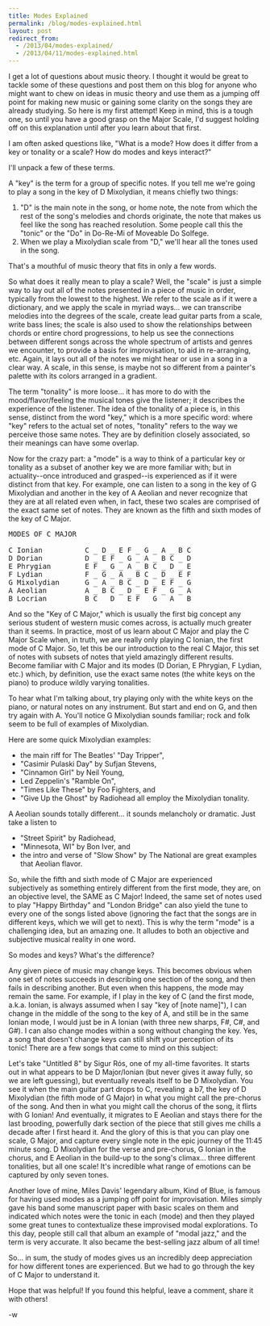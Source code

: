 ```yaml
---
title: Modes Explained
permalink: /blog/modes-explained.html
layout: post
redirect_from:
  - /2013/04/modes-explained/
  - /2013/04/11/modes-explained.html
---
```


I get a lot of questions about music theory. I thought it would be great to tackle some of these questions and post them on this blog for anyone who might want to chew on ideas in music theory and use them as a jumping off point for making new music or gaining some clarity on the songs they are already studying. So here is my first attempt! Keep in mind, this is a tough one, so until you have a good grasp on the Major Scale, I'd suggest holding off on this explanation until after you learn about that first.

I am often asked questions like, "What is a mode? How does it differ from a key or tonality or a scale? How do modes and keys interact?"

I'll unpack a few of these terms.

A "key" is the term for a group of specific notes. If you tell me we're going to play a song in the key of D Mixolydian, it means chiefly two things:

1. "D" is the main note in the song, or home note, the note from which the rest of the song's melodies and chords originate, the note that makes us feel like the song has reached resolution. Some people call this the "tonic" or the "Do" in Do-Re-Mi of Moveable Do Solfege.
2. When we play a Mixolydian scale from "D," we'll hear all the tones used in the song.

That's a mouthful of music theory that fits in only a few words.

So what does it really mean to play a scale? Well, the "scale" is just a simple way to lay out all of the notes presented in a piece of music in order, typically from the lowest to the highest. We refer to the scale as if it were a dictionary, and we apply the scale in myriad ways... we can transcribe melodies into the degrees of the scale, create lead guitar parts from a scale, write bass lines; the scale is also used to show the relationships between chords or entire chord progressions, to help us see the connections between different songs across the whole spectrum of artists and genres we encounter, to provide a basis for improvisation, to aid in re-arranging, etc. Again, it lays out all of the notes we might hear or use in a song in a clear way. A scale, in this sense, is maybe not so different from a painter's palette with its colors arranged in a gradient.

The term "tonality" is more loose... it has more to do with the mood/flavor/feeling the musical tones give the listener; it describes the experience of the listener. The idea of the tonality of a piece is, in this sense, distinct from the word "key," which is a more specific word: where "key" refers to the actual set of notes, "tonality" refers to the way we perceive those same notes. They are by definition closely associated, so their meanings can have some overlap.

Now for the crazy part: a "mode" is a way to think of a particular key or tonality as a subset of another key we are more familiar with; but in actuality--once introduced and grasped--is experienced as if it were distinct from that key. For example, one can listen to a song in the key of G Mixolydian and another in the key of A Aeolian and never recognize that they are at all related even when, in fact, these two scales are comprised of the exact same set of notes. They are known as the fifth and sixth modes of the key of C Major.

<pre>
MODES OF C MAJOR

C Ionian          C _ D _ E F _ G _ A _ B C
D Dorian          D _ E F _ G _ A _ B C _ D
E Phrygian        E F _ G _ A _ B C _ D _ E
F Lydian          F _ G _ A _ B C _ D _ E F
G Mixolydian      G _ A _ B C _ D _ E F _ G
A Aeolian         A _ B C _ D _ E F _ G _ A
B Locrian         B C _ D _ E F _ G _ A _ B
</pre>

And so the "Key of C Major," which is usually the first big concept any serious student of western music comes across, is actually much greater than it seems. In practice, most of us learn about C Major and play the C Major Scale when, in truth, we are really only playing C Ionian, the first mode of C Major. So, let this be our introduction to the real C Major, this set of notes with subsets of notes that yield amazingly different results. Become familiar with C Major and its modes (D Dorian, E Phrygian, F Lydian, etc.) which, by definition, use the exact same notes (the white keys on the piano) to produce wildly varying tonalities.

To hear what I'm talking about, try playing only with the white keys on the piano, or natural notes on any instrument. But start and end on G, and then try again with A. You'll notice G Mixolydian sounds familiar; rock and folk seem to be full of examples of Mixolydian.

Here are some quick Mixolydian examples:

* the main riff for The Beatles' "Day Tripper",
* "Casimir Pulaski Day" by Sufjan Stevens,
* "Cinnamon Girl" by Neil Young,
* Led Zeppelin's "Ramble On",
* "Times Like These" by Foo Fighters, and
* "Give Up the Ghost" by Radiohead all employ the Mixolydian tonality.

A Aeolian sounds totally different... it sounds melancholy or dramatic. Just take a listen to

* "Street Spirit" by Radiohead,
* "Minnesota, WI" by Bon Iver, and
* the intro and verse of "Slow Show" by The National are great examples that Aeolian flavor.

So, while the fifth and sixth mode of C Major are experienced subjectively as something entirely different from the first mode, they are, on an objective level, the SAME as C Major! Indeed, the same set of notes used to play "Happy Birthday" and "London Bridge" can also yield the tune to every one of the songs listed above (ignoring the fact that the songs are in different keys, which we will get to next). This is why the term "mode" is a challenging idea, but an amazing one. It alludes to both an objective and subjective musical reality in one word.

So modes and keys? What's the difference?

Any given piece of music may change keys. This becomes obvious when one set of notes succeeds in describing one section of the song, and then fails in describing another. But even when this happens, the mode may remain the same. For example, if I play in the key of C (and the first mode, a.k.a. Ionian, is always assumed when I say "key of [note name]"), I can change in the middle of the song to the key of A, and still be in the same Ionian mode, I would just be in A Ionian (with three new sharps, F#, C#, and G#). I can also change modes within a song without changing the key. Yes, a song that doesn't change keys can still shift your perception of its tonic! There are a few songs that come to mind on this subject:

Let's take "Untitled 8" by Sigur Rós, one of my all-time favorites. It starts out in what appears to be D Major/Ionian (but never gives it away fully, so we are left guessing), but eventually reveals itself to be D Mixolydian. You see it when the main guitar part drops to C, revealing  a b7, the key of D Mixolydian (the fifth mode of G Major) in what you might call the pre-chorus of the song. And then in what you might call the chorus of the song, it flirts with G Ionian! And eventually, it migrates to E Aeolian and stays there for the last brooding, powerfully dark section of the piece that still gives me chills a decade after I first heard it. And the glory of this is that you can play one scale, G Major, and capture every single note in the epic journey of the 11:45 minute song. D Mixolydian for the verse and pre-chorus, G Ionian in the chorus, and E Aeolian in the build-up to the song's climax... three different tonalities, but all one scale! It's incredible what range of emotions can be captured by only seven tones.

Another love of mine, Miles Davis' legendary album, Kind of Blue, is famous for having used modes as a jumping off point for improvisation. Miles simply gave his band some manuscript paper with basic scales on them and indicated which notes were the tonic in each (mode) and then they played some great tunes to contextualize these improvised modal explorations. To this day, people still call that album an example of "modal jazz," and the term is very accurate. It also became the best-selling jazz album of all time!

So... in sum, the study of modes gives us an incredibly deep appreciation for how different tones are experienced. But we had to go through the key of C Major to understand it.

Hope that was helpful! If you found this helpful, leave a comment, share it with others!

-w
